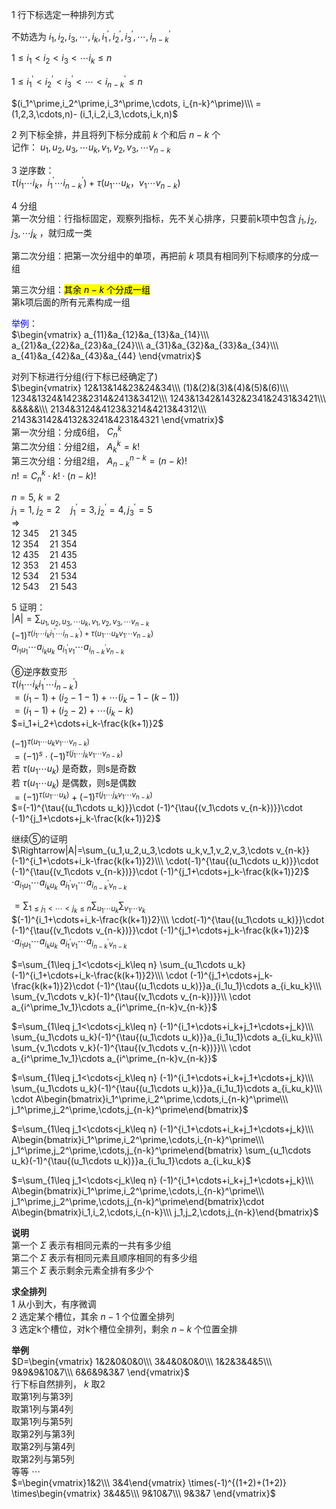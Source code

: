 1 行下标选定一种排列方式  
  
不妨选为 $i_1,i_2,i_3,\cdots,i_k,  
i_1^\prime,i_2^\prime,i_3^\prime,\cdots,  
i_{n-k}^\prime$  
  
$1\leq i_1<i_2<i_3<\cdots i_k\leq n$  
  
$1\le i_1^\prime<i_2^\prime<i_3^\prime<\cdots<  
i_{n-k}^\prime\le n$  
  
$(i_1^\prime,i_2^\prime,i_3^\prime,\cdots,  
i_{n-k}^\prime)\\\  
=(1,2,3,\cdots,n)-  
(i_1,i_2,i_3,\cdots,i_k,n)$  
  
2 列下标全排，并且将列下标分成前 $k$ 个和后 $n-k$ 个  
记作： $u_1,u_2,u_3,\cdots u_k,v_1,v_2,v_3,\cdots v_{n-k}$  
  
3 逆序数：  
$\tau{(i_1\cdots i_k，i_1^\prime\cdots i_{n-k}^\prime)}+\tau{(u_1\cdots u_k，v_1\cdots v_{n-k})}$  
  
4 分组  
第一次分组：行指标固定，观察列指标，先不关心排序，只要前k项中包含 $j_1,j_2,j_3,  
\cdots j_k$ ，就归成一类  
  
第二次分组：把第一次分组中的单项，再把前 $k$ 项具有相同列下标顺序的分成一组  
  
第三次分组：<mark>其余 $n-k$ 个分成一组</mark>  
第k项后面的所有元素构成一组  
  
<font color=blue>举例</font>：  
$\begin{vmatrix}  
a_{11}&a_{12}&a_{13}&a_{14}\\\  
a_{21}&a_{22}&a_{23}&a_{24}\\\  
a_{31}&a_{32}&a_{33}&a_{34}\\\  
a_{41}&a_{42}&a_{43}&a_{44}  
\end{vmatrix}$  
  
对列下标进行分组(行下标已经确定了)  
$\begin{vmatrix}  
12&13&14&23&24&34\\\  
(1)&(2)&(3)&(4)&(5)&(6)\\\  
1234&1324&1423&2314&2413&3412\\\  
1243&1342&1432&2341&2431&3421\\\  
&&&&&\\\  
2134&3124&4123&3214&4213&4312\\\  
2143&3142&4132&3241&4231&4321  
\end{vmatrix}$  
第一次分组：分成6组， $C_n^k$  
第二次分组：分组2组， $A_k^k=k!$  
第三次分组：分组2组， $A_{n-k}^{n-k}=(n-k)!$  
$n!=C_n^k\cdot k!\cdot (n-k)!$  
  
$n=5,\ k=2$  
$j_1=1,\ j_2=2\quad j^\prime_1=3,j^\prime_2=4, j^\prime_3=5$  
$\Rightarrow$  
$12\ 345\quad21\ 345$  
$12\ 354\quad21\ 354$  
$12\ 435\quad21\ 435$  
$12\ 353\quad21\ 453$  
$12\ 534\quad21\ 534$  
$12\ 543\quad21\ 543$  
  
5 证明：  
$|A|=\sum_{u_1,u_2,u_3,\cdots u_k,v_1,v_2,v_3,\cdots v_{n-k}}$  
$(-1)^{\tau{(i_1\cdots i_ki_1^\prime\cdots i_{n-k}^\prime)}+\tau{(u_1\cdots u_k v_1\cdots v_{n-k})}}$  
$a_{i_1u_1}\cdots a_{i_ku_k}\ a_{i^\prime_1v_1}  
\cdots a_{i^\prime_{n-k}v_{n-k}}$  
  
⑥逆序数变形  
$\tau{(i_1\cdots i_ki_1^\prime\cdots i_{n-k}^\prime)}$  
$=(i_1-1)+(i_2-1-1)+\cdots(i_k-1-(k-1))$  
$=(i_1-1)+(i_2-2)+\cdots(i_k-k)$  
$=i_1+i_2+\cdots+i_k-\frac{k(k+1)}2$  
  
$(-1)^{\tau{(u_1\cdots u_k v_1\cdots v_{n-k})}}$  
$=(-1)^s\cdot(-1)^{\tau{(j_1\cdots j_k v_1\cdots v_{n-k})}}$  
若 $\tau{(u_1\cdots u_k)}$ 是奇数，则s是奇数  
若 $\tau{(u_1\cdots u_k)}$ 是偶数，则s是偶数  
$=(-1)^{\tau{(u_1\cdots u_k)}}+(-1)^{\tau{(j_1\cdots j_k v_1\cdots v_{n-k})}}$  
$=(-1)^{\tau{(u_1\cdots u_k)}}\cdot  
(-1)^{\tau{(v_1\cdots v_{n-k})}}\cdot  
(-1)^{j_1+\cdots+j_k-\frac{k(k+1)}2}$  
  
继续⑤的证明  
$\Rightarrow|A|=\sum_{u_1,u_2,u_3,\cdots u_k,v_1,v_2,v_3,\cdots v_{n-k}}  
(-1)^{i_1+\cdots+i_k-\frac{k(k+1)}2}\\\  
\cdot(-1)^{\tau{(u_1\cdots u_k)}}\cdot  
(-1)^{\tau{(v_1\cdots v_{n-k})}}\cdot  
(-1)^{j_1+\cdots+j_k-\frac{k(k+1)}2}$  
$\cdot a_{i_1u_1}\cdots a_{i_ku_k}\ a_{i^\prime_1v_1}\cdots  
a_{i^\prime_{n-k}v_{n-k}}$  
  
$=\sum_{1\leq j_1<\cdots<j_k\leq n}  
\sum_{u_1\cdots u_k}\sum_{v_1\cdots v_k}$  
$(-1)^{i_1+\cdots+i_k-\frac{k(k+1)}2}\\\  
\cdot(-1)^{\tau{(u_1\cdots u_k)}}\cdot  
(-1)^{\tau{(v_1\cdots v_{n-k})}}\cdot  
(-1)^{j_1+\cdots+j_k-\frac{k(k+1)}2}$  
$\cdot a_{i_1u_1}\cdots a_{i_ku_k}\ a_{i^\prime_1v_1}\cdots  
a_{i^\prime_{n-k}v_{n-k}}$  
  
$=\sum_{1\leq j_1<\cdots<j_k\leq n}  
\sum_{u_1\cdots u_k}(-1)^{i_1+\cdots+i_k-\frac{k(k+1)}2}\\\ \cdot  
(-1)^{j_1+\cdots+j_k-\frac{k(k+1)}2}\cdot  
(-1)^{\tau{(u_1\cdots u_k)}}a_{i_1u_1}\cdots a_{i_ku_k}\\\ \sum_{v_1\cdots v_k}(-1)^{\tau{(v_1\cdots v_{n-k})}}\\  
\cdot a_{i^\prime_1v_1}\cdots  
a_{i^\prime_{n-k}v_{n-k}}$  
  
$=\sum_{1\leq j_1<\cdots<j_k\leq n}  
(-1)^{i_1+\cdots+i_k+j_1+\cdots+j_k}\\\  
\sum_{u_1\cdots u_k}(-1)^{\tau{(u_1\cdots u_k)}}a_{i_1u_1}\cdots a_{i_ku_k}\\\ \sum_{v_1\cdots v_k}(-1)^{\tau{(v_1\cdots v_{n-k})}}\\  
\cdot a_{i^\prime_1v_1}\cdots  
a_{i^\prime_{n-k}v_{n-k}}$  
  
$=\sum_{1\leq j_1<\cdots<j_k\leq n}  
(-1)^{i_1+\cdots+i_k+j_1+\cdots+j_k}\\\  
\sum_{u_1\cdots u_k}(-1)^{\tau{(u_1\cdots u_k)}}a_{i_1u_1}\cdots a_{i_ku_k}\\\  
\cdot A\begin{bmatrix}i_1^\prime,i_2^\prime,\cdots,i_{n-k}^\prime\\\ j_1^\prime,j_2^\prime,\cdots,j_{n-k}^\prime\end{bmatrix}$  
  
$=\sum_{1\leq j_1<\cdots<j_k\leq n}  
(-1)^{i_1+\cdots+i_k+j_1+\cdots+j_k}\\\  
A\begin{bmatrix}i_1^\prime,i_2^\prime,\cdots,i_{n-k}^\prime\\\ j_1^\prime,j_2^\prime,\cdots,j_{n-k}^\prime\end{bmatrix}  
\sum_{u_1\cdots u_k}(-1)^{\tau{(u_1\cdots u_k)}}a_{i_1u_1}\cdots a_{i_ku_k}$  
  
$=\sum_{1\leq j_1<\cdots<j_k\leq n}  
(-1)^{i_1+\cdots+i_k+j_1+\cdots+j_k}\\\  
A\begin{bmatrix}i_1^\prime,i_2^\prime,\cdots,i_{n-k}^\prime\\\ j_1^\prime,j_2^\prime,\cdots,j_{n-k}^\prime\end{bmatrix}\cdot  
A\begin{bmatrix}i_1,i_2,\cdots,i_{n-k}\\\ j_1,j_2,\cdots,j_{n-k}\end{bmatrix}$  
  
**说明**  
第一个 $\Sigma$ 表示有相同元素的一共有多少组  
第二个 $\Sigma$ 表示有相同元素且顺序相同的有多少组  
第三个 $\Sigma$ 表示剩余元素全排有多少个  
  
**求全排列**  
1 从小到大，有序微调  
2 选定某个槽位，其余 $n-1$ 个位置全排列  
3 选定k个槽位，对k个槽位全排列，剩余 $n-k$ 个位置全排  
  
**举例**  
$D=\begin{vmatrix}  
1&2&0&0&0\\\  
3&4&0&0&0\\\  
1&2&3&4&5\\\  
9&9&9&10&7\\\  
6&6&9&3&7  
\end{vmatrix}$  
行下标自然排列， $k$ 取2  
取第1列与第3列  
取第1列与第4列  
取第1列与第5列  
取第2列与第3列  
取第2列与第4列  
取第2列与第5列  
等等 $\cdots$  
$=\begin{vmatrix}1&2\\\ 3&4\end{vmatrix}  
\times(-1)^{(1+2)+(1+2)}  
\times\begin{vmatrix}  
3&4&5\\\  
9&10&7\\\  
9&3&7  
\end{vmatrix}$  
